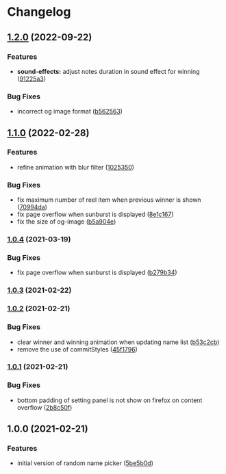# Changelog

## [1.2.0](https://github.com/icelam/random-name-picker/compare/v1.1.0...v1.2.0) (2022-09-22)


### Features

* **sound-effects:** adjust notes duration in sound effect for winning ([91225a3](https://github.com/icelam/random-name-picker/commit/91225a351e0d704b10b7de5a3bdb555ee86757e0))


### Bug Fixes

* incorrect og image format ([b562563](https://github.com/icelam/random-name-picker/commit/b5625639f89c492104d4524634352a55d1abbbc9))

## [1.1.0](https://github.com/icelam/random-name-picker/compare/v1.0.4...v1.1.0) (2022-02-28)


### Features

* refine animation with blur filter ([1025350](https://github.com/icelam/random-name-picker/commit/10253508457fd05e9a4ea8c0a005fb0a7962f817))


### Bug Fixes

* fix maximum number of reel item when previous winner is shown ([70994da](https://github.com/icelam/random-name-picker/commit/70994daef788c5545caeb5e778c6c3e25c6a6150))
* fix page overflow when sunburst is displayed ([8e1c167](https://github.com/icelam/random-name-picker/commit/8e1c167c81fd68c8756f2826bd20a48d1555bf71))
* fix the size of og-image ([b5a904e](https://github.com/icelam/random-name-picker/commit/b5a904ed70e465a34774b97662a16175304d0b16))

### [1.0.4](https://github.com/icelam/random-name-picker/compare/v1.0.3...v1.0.4) (2021-03-19)


### Bug Fixes

* fix page overflow when sunburst is displayed ([b279b34](https://github.com/icelam/random-name-picker/commit/b279b34f8088288b443f302dda7e513caf90f900))

### [1.0.3](https://github.com/icelam/random-name-picker/compare/v1.0.2...v1.0.3) (2021-02-22)

### [1.0.2](https://github.com/icelam/random-name-picker/compare/v1.0.1...v1.0.2) (2021-02-21)


### Bug Fixes

* clear winner and winning animation when updating name list ([b53c2cb](https://github.com/icelam/random-name-picker/commit/b53c2cb321f92526d49726773a0604e7b30a1613))
* remove the use of commitStyles ([45f1796](https://github.com/icelam/random-name-picker/commit/45f17964c4e0cf6aa2948815484d9f35f82c453b))

### [1.0.1](https://github.com/icelam/random-name-picker/compare/v1.0.0...v1.0.1) (2021-02-21)


### Bug Fixes

* bottom padding of setting panel is not show on firefox on content overflow ([2b8c50f](https://github.com/icelam/random-name-picker/commit/2b8c50f42fc064f05ac1ec552390aa36d9d4b0cc))

## 1.0.0 (2021-02-21)


### Features

* initial version of random name picker ([5be5b0d](https://github.com/icelam/random-name-picker/commit/5be5b0d5117ffde1180f30f3d3c3f3645193ea19))
